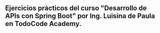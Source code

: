 ## Ejercicios prácticos del curso "Desarrollo de APIs con Spring Boot" por Ing. Luisina de Paula en TodoCode Academy.

